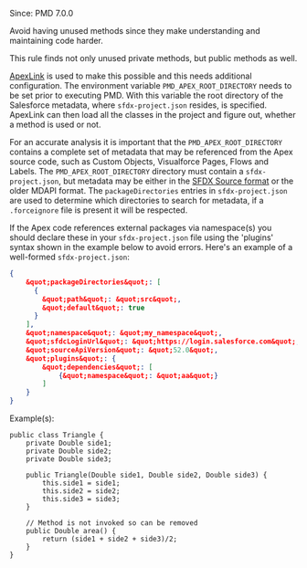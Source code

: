 Since: PMD 7.0.0

Avoid having unused methods since they make understanding and maintaining code harder.

This rule finds not only unused private methods, but public methods as well.

[ApexLink](https://github.com/nawforce/ApexLink) is used to make this possible and this needs
additional configuration. The environment variable `PMD_APEX_ROOT_DIRECTORY` needs to be set prior to executing
PMD. With this variable the root directory of the Salesforce metadata, where `sfdx-project.json` resides, is
specified. ApexLink can then load all the classes in the project and figure out, whether a method is used or not.

For an accurate analysis it is important that the `PMD_APEX_ROOT_DIRECTORY` contains a complete set of metadata that
may be referenced from the Apex source code, such as Custom Objects, Visualforce Pages, Flows and Labels. The
`PMD_APEX_ROOT_DIRECTORY` directory must contain a `sfdx-project.json`, but metadata may be either in the
[SFDX Source format](https://developer.salesforce.com/docs/atlas.en-us.sfdx_dev.meta/sfdx_dev/sfdx_dev_source_file_format.htm)
or the older MDAPI format. The `packageDirectories` entries in `sfdx-project.json` are used to determine which
directories to search for metadata, if a `.forceignore` file is present it will be respected.

If the Apex code references external packages via namespace(s) you should declare these in your `sfdx-project.json`
file using the 'plugins' syntax shown in the example below to avoid errors. Here's an example of a
well-formed `sfdx-project.json`:
```json
{
    &quot;packageDirectories&quot;: [
      {
        &quot;path&quot;: &quot;src&quot;,
        &quot;default&quot;: true
      }
    ],
    &quot;namespace&quot;: &quot;my_namespace&quot;,
    &quot;sfdcLoginUrl&quot;: &quot;https://login.salesforce.com&quot;,
    &quot;sourceApiVersion&quot;: &quot;52.0&quot;,
    &quot;plugins&quot;: {
        &quot;dependencies&quot;: [
            {&quot;namespace&quot;: &quot;aa&quot;}
        ]
    }
}
```

Example(s):
```
public class Triangle {
    private Double side1;
    private Double side2;
    private Double side3;

    public Triangle(Double side1, Double side2, Double side3) {
        this.side1 = side1;
        this.side2 = side2;
        this.side3 = side3;
    }

    // Method is not invoked so can be removed
    public Double area() {
        return (side1 + side2 + side3)/2;
    }
}
```
